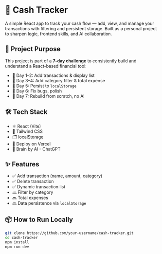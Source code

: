 # 💸 Cash Tracker

A simple React app to track your cash flow — add, view, and manage your transactions with filtering and persistent storage. Built as a personal project to sharpen logic, frontend skills, and AI collaboration.

## 🧠 Project Purpose

This project is part of a **7-day challenge** to consistently build and understand a React-based financial tool:

- 📌 Day 1–2: Add transactions & display list
- 📌 Day 3–4: Add category filter & total expense
- 📌 Day 5: Persist to `localStorage`
- 🐞 Day 6: Fix bugs, polish
- 🔁 Day 7: Rebuild from scratch, no AI

## 🛠️ Tech Stack

- ⚛️ React (Vite)
- 💨 Tailwind CSS
- 🗂️ localStorage
- 🚀 Deploy on Vercel
- 🧠 Brain by AI - ChatGPT

## ✨ Features

- ✅ Add transaction (name, amount, category)
- ✅ Delete transaction
- ✅ Dynamic transaction list
- 🔜 Filter by category
- 🔜 Total expenses
- 🔜 Data persistence via `localStorage`

## 📦 How to Run Locally

```bash
git clone https://github.com/your-username/cash-tracker.git
cd cash-tracker
npm install
npm run dev
